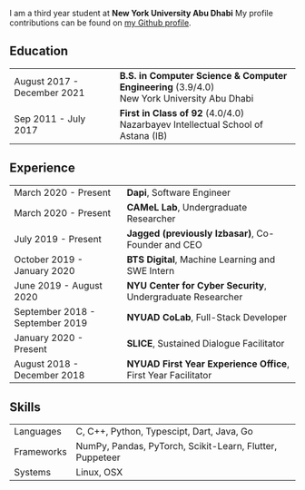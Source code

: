 I am a third year student at <b>New York University Abu Dhabi</b> My profile contributions can be found on [my Github profile](https://github.com/nurpeiis).

## <i class="fa fa-chevron-right"></i> Education

<table class="table table-hover">
  <tr>
    <td class="col-md-3">August 2017 - December 2021</td>
    <td>
        <strong>B.S. in Computer Science & Computer Engineering</strong>
          (3.9/4.0)
        <br>
      New York University Abu Dhabi
    </td>
  </tr>
  <tr>
    <td class="col-md-3">Sep 2011 - July 2017</td>
    <td>
        <strong>First in Class of 92</strong>
            (4.0/4.0) 
        <br>
      Nazarbayev Intellectual School of Astana (IB)
    </td>
  </tr>
</table>

## <i class="fa fa-chevron-right"></i> Experience

<table class="table table-hover">
<tr>
  <td class='col-md-3'>March 2020 - Present</td>
  <td><strong>Dapi</strong>, Software Engineer</td>
</tr>
<tr>
</tr>
<tr>
  <td class='col-md-3'>March 2020 - Present</td>
  <td><strong>CAMeL Lab</strong>, Undergraduate Researcher</td>
</tr>
<tr>
</tr>
<tr>
  <td class='col-md-3'>July 2019 - Present</td>
  <td><strong>Jagged (previously Izbasar)</strong>, Co-Founder and CEO</td>
</tr>
<tr>
</tr>
<tr>
  <td class='col-md-3'>October 2019 - January 2020</td>
  <td><strong>BTS Digital</strong>, Machine Learning and SWE Intern</td>
</tr>
<tr>
</tr>
<tr>
  <td class='col-md-3'>June 2019 - August 2020</td>
  <td><strong>NYU Center for Cyber Security</strong>, Undergraduate Researcher</td>
</tr>
<tr>
</tr>
<tr>
  <td class='col-md-3'>September 2018 - September 2019</td>
  <td><strong>NYUAD CoLab</strong>, Full-Stack Developer</td>
</tr>
<tr>
</tr>
<tr>
  <td class='col-md-3'>January 2020 - Present</td>
  <td><strong>SLICE</strong>, Sustained Dialogue Facilitator</td>
</tr>
<tr>
</tr>
<tr>
  <td class='col-md-3'>August 2018 - December 2018</td>
  <td><strong>NYUAD First Year Experience Office</strong>, First Year Facilitator</td>
</tr>
<tr>
</tr>
</table>

## <i class="fa fa-chevron-right"></i> Skills

<table class="table table-hover">
<tr>
  <td class='col-md-2'>Languages</td>
  <td markdown="1">
C, C++, Python, Typescipt, Dart, Java, Go
  </td>
</tr>
<tr>
  <td class='col-md-2'>Frameworks</td>
  <td markdown="1">
NumPy, Pandas, PyTorch, Scikit-Learn, Flutter, Puppeteer
  </td>
</tr>
<tr>
  <td class='col-md-2'>Systems</td>
  <td markdown="1">
Linux, OSX
  </td>
</tr>
</table>
